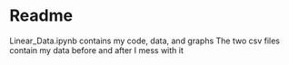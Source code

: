 # Readme
Linear_Data.ipynb contains my code, data, and graphs
The two csv files contain my data before and after I mess with it

